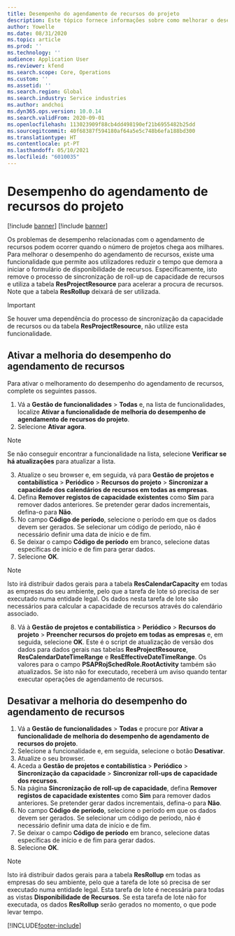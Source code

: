 ```yaml
---
title: Desempenho do agendamento de recursos do projeto
description: Este tópico fornece informações sobre como melhorar o desempenho do agendamento de recursos para um grande número de projetos.
author: Yowelle
ms.date: 08/31/2020
ms.topic: article
ms.prod: ''
ms.technology: ''
audience: Application User
ms.reviewer: kfend
ms.search.scope: Core, Operations
ms.custom: ''
ms.assetid: ''
ms.search.region: Global
ms.search.industry: Service industries
ms.author: andchoi
ms.dyn365.ops.version: 10.0.14
ms.search.validFrom: 2020-09-01
ms.openlocfilehash: 113023909f88cb4dd498190ef21b6955482b25dd
ms.sourcegitcommit: 40f68387f594180af64a5e5c748b6efa188bd300
ms.translationtype: HT
ms.contentlocale: pt-PT
ms.lasthandoff: 05/10/2021
ms.locfileid: "6010035"
---
```

# <a name="project-resource-scheduling-performance"></a>Desempenho do agendamento de recursos do projeto

[!include [banner](../includes/banner.md)]
[!include [banner](../includes/preview-banner.md)]


Os problemas de desempenho relacionadas com o agendamento de recursos podem ocorrer quando o número de projetos chega aos milhares. Para melhorar o desempenho do agendamento de recursos, existe uma funcionalidade que permite aos utilizadores reduzir o tempo que demora a iniciar o formulário de disponibilidade de recursos. Especificamente, isto remove o processo de sincronização de roll-up de capacidade de recursos e utiliza a tabela **ResProjectResource** para acelerar a procura de recursos. Note que a tabela **ResRollup** deixará de ser utilizada.

> [!IMPORTANT]
> Se houver uma dependência do processo de sincronização da capacidade de recursos ou da tabela **ResProjectResource**, não utilize esta funcionalidade.

## <a name="enable-resource-scheduling-performance-enhancement"></a>Ativar a melhoria do desempenho do agendamento de recursos
Para ativar o melhoramento do desempenho do agendamento de recursos, complete os seguintes passos.

1. Vá a **Gestão de funcionalidades** > **Todas** e, na lista de funcionalidades, localize **Ativar a funcionalidade de melhoria do desempenho de agendamento de recursos do projeto**.
2. Selecione **Ativar agora**.

> [!NOTE]
> Se não conseguir encontrar a funcionalidade na lista, selecione **Verificar se há atualizações** para atualizar a lista.

3. Atualize o seu browser e, em seguida, vá para **Gestão de projetos e contabilística** > **Periódico** > **Recursos do projeto** > **Sincronizar a capacidade dos calendários de recursos em todas as empresas**.
4. Defina **Remover registos de capacidade existentes** como **Sim** para remover dados anteriores. Se pretender gerar dados incrementais, defina-o para **Não**.
5. No campo **Código de período**, selecione o período em que os dados devem ser gerados. Se selecionar um código de período, não é necessário definir uma data de início e de fim.
6. Se deixar o campo **Código de período** em branco, selecione datas específicas de início e de fim para gerar dados.
7. Selecione **OK**.

 > [!NOTE]
 > Isto irá distribuir dados gerais para a tabela **ResCalendarCapacity** em todas as empresas do seu ambiente, pelo que a tarefa de lote só precisa de ser executado numa entidade legal. Os dados nesta tarefa de lote são necessários para calcular a capacidade de recursos através do calendário associado.

8. Vá à **Gestão de projetos e contabilística** > **Periódico** > **Recursos do projeto** > **Preencher recursos do projeto em todas as empresas** e, em seguida, selecione **OK**. Este é o script de atualização de versão dos dados para dados gerais nas tabelas **ResProjectResource**, **ResCalendarDateTimeRange** e **ResEffectiveDateTimeRange**. Os valores para o campo **PSAPRojSchedRole.RootActivity** também são atualizados. Se isto não for executado, receberá um aviso quando tentar executar operações de agendamento de recursos.
 
## <a name="turn-off-resource-scheduling-performance-enhancement"></a>Desativar a melhoria do desempenho do agendamento de recursos

1. Vá a **Gestão de funcionalidades** > **Todas** e procure por **Ativar a funcionalidade de melhoria do desempenho de agendamento de recursos do projeto**.
2. Selecione a funcionalidade e, em seguida, selecione o botão **Desativar**.
3. Atualize o seu browser.
4. Aceda a **Gestão de projetos e contabilística** > **Periódico** > **Sincronização da capacidade** > **Sincronizar roll-ups de capacidade dos recursos**.
5. Na página **Sincronização de roll-up de capacidade**, defina **Remover registos de capacidade existentes** como **Sim** para remover dados anteriores. Se pretender gerar dados incrementais, defina-o para **Não**.
6. No campo **Código de período**, selecione o período em que os dados devem ser gerados. Se selecionar um código de período, não é necessário definir uma data de início e de fim.
7. Se deixar o campo **Código de período** em branco, selecione datas específicas de início e de fim para gerar dados.
8. Selecione **OK**.

> [!NOTE]
> Isto irá distribuir dados gerais para a tabela **ResRollup** em todas as empresas do seu ambiente, pelo que a tarefa de lote só precisa de ser executado numa entidade legal. Esta tarefa de lote é necessária para todas as vistas **Disponibilidade de Recursos**. Se esta tarefa de lote não for executada, os dados **ResRollup** serão gerados no momento, o que pode levar tempo.


[!INCLUDE[footer-include](../includes/footer-banner.md)]
